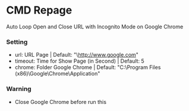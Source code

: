 # CMD Repage
Auto Loop Open and Close URL with Incognito Mode on Google Chrome

### Setting
- url: URL Page | Default: "\http://www.google.com"
- timeout: Time for Show Page (in Second) | Default: 5
- chrome: Folder Google Chrome | Default: "C:\Program Files (x86)\Google\Chrome\Application\"

### Warning
- Close Google Chrome before run this
